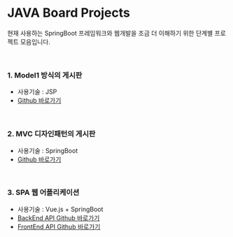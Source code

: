 # JAVA Board Projects

현재 사용하는 SpringBoot 프레임워크와 웹개발을 조금 더 이해하기 위한 단계별 프로젝트 모음입니다.

<br/>

### 1. Model1 방식의 게시판
- 사용기술 : JSP
- [Github 바로가기](https://github.com/Mo-Greene/Jsp_Board.ver1.git)

<br/>

### 2. MVC 디자인패턴의 게시판
- 사용기술 : SpringBoot
- [Github 바로가기](https://github.com/Mo-Greene/SpringBoot_board.ver2.git)

<br/>

### 3. SPA 웹 어플리케이션
- 사용기술 : Vue.js + SpringBoot
- [BackEnd API Github 바로가기](https://github.com/Mo-Greene/Vue.js-SpringBoot_Board_BackAPI.git)
- [FrontEnd API Github 바로가기](https://github.com/Mo-Greene/Vue.js-SpringBoot_Board_FrontAPI.git)
